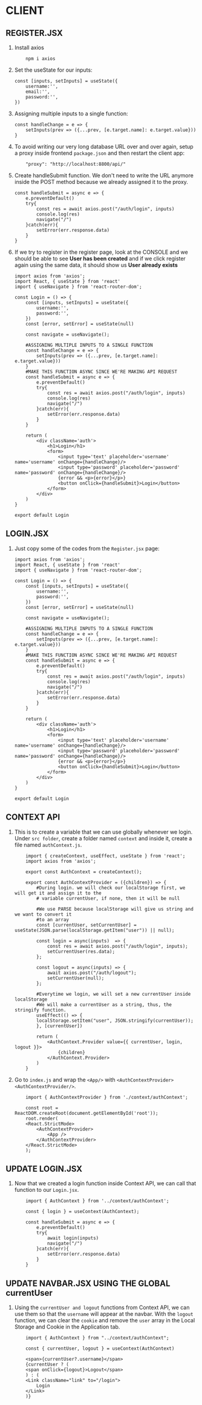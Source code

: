 # CLIENT 

## REGISTER.JSX
1. Install axios 
    ```shell
        npm i axios
    ```
1. Set the useState for our inputs:
    ```shell
    const [inputs, setInputs] = useState({
        username:'',
        email:'',
        password:'',
    })
    ```
1. Assigning multiple inputs to a single function:
    ```shell
    const handleChange = e => {
        setInputs(prev => ({...prev, [e.target.name]: e.target.value}))
    }
    ```

1. To avoid writing our very long database URL over and over again, setup a proxy inside frontend `package.json` and then restart the client app:
    ```shell
        "proxy": "http://localhost:8800/api/"
    ```
1. Create handleSubmit function. We don't need to write the URL anymore inside the POST method because we already assigned it to the proxy.
    ```shell
    const handleSubmit = async e => {
        e.preventDefault()
        try{
            const res = await axios.post("/auth/login", inputs)
            console.log(res)
            navigate("/")
        }catch(err){
            setError(err.response.data)
        }
    }
    ```
1. If we try to register in the register page, look at the CONSOLE and we should be able to see **User has been created** and if we click register again using the same data, it should show us **User already exists**
    ```shell
    import axios from 'axios';
    import React, { useState } from 'react'
    import { useNavigate } from 'react-router-dom';

    const Login = () => {
        const [inputs, setInputs] = useState({
            username:'',
            password:'',
        })
        const [error, setError] = useState(null)

        const navigate = useNavigate();

        #ASSIGNING MULTIPLE INPUTS TO A SINGLE FUNCTION
        const handleChange = e => {
            setInputs(prev => ({...prev, [e.target.name]: e.target.value}))
        }
        #MAKE THIS FUNCTION ASYNC SINCE WE'RE MAKING API REQUEST
        const handleSubmit = async e => {
            e.preventDefault()
            try{
                const res = await axios.post("/auth/login", inputs)
                console.log(res)
                navigate("/")
            }catch(err){
                setError(err.response.data)
            }
        }

        return (
            <div className='auth'>
                <h1>Login</h1>
                <form>
                    <input type='text' placeholder='username' name='username' onChange={handleChange}/>
                    <input type='password' placeholder='password' name='password' onChange={handleChange}/>
                    {error && <p>{error}</p>}
                    <button onClick={handleSubmit}>Login</button>
                </form>
            </div>
        )
    }

    export default Login
    ```

## LOGIN.JSX
1. Just copy some of the codes from the `Register.jsx` page:
    ```shell
    import axios from 'axios';
    import React, { useState } from 'react'
    import { useNavigate } from 'react-router-dom';

    const Login = () => {
        const [inputs, setInputs] = useState({
            username:'',
            password:'',
        })
        const [error, setError] = useState(null)

        const navigate = useNavigate();

        #ASSIGNING MULTIPLE INPUTS TO A SINGLE FUNCTION
        const handleChange = e => {
            setInputs(prev => ({...prev, [e.target.name]: e.target.value}))
        }
        #MAKE THIS FUNCTION ASYNC SINCE WE'RE MAKING API REQUEST
        const handleSubmit = async e => {
            e.preventDefault()
            try{
                const res = await axios.post("/auth/login", inputs)
                console.log(res)
                navigate("/")
            }catch(err){
                setError(err.response.data)
            }
        }

        return (
            <div className='auth'>
                <h1>Login</h1>
                <form>
                    <input type='text' placeholder='username' name='username' onChange={handleChange}/>
                    <input type='password' placeholder='password' name='password' onChange={handleChange}/>
                    {error && <p>{error}</p>}
                    <button onClick={handleSubmit}>Login</button>
                </form>
            </div>
        )
    }

    export default Login
    ```

## CONTEXT API
1. This is to create a variable that we can use globally whenever we login. Under `src folder`, create a folder named `context` and inside it, create a file named `authContext.js`.
    ```shell
        import { createContext, useEffect, useState } from 'react';
        import axios from 'axios';

        export const AuthContext = createContext();

        export const AuthContextProvider = ({children}) => {
            #During login. we will check our localStorage first, we will get it and assign it to the
            # variable currentUser, if none, then it will be null

            #We use PARSE because localStorage will give us string and we want to convert it 
            #to an array
            const [currentUser, setCurrentUser] = useState(JSON.parse(localStorage.getItem("user")) || null);

            const login = async(inputs)  => {
                const res = await axios.post("/auth/login", inputs);
                setCurrentUser(res.data);
            };

            const logout = async(inputs) => {
                await axios.post("/auth/logout");
                setCurrentUser(null);
            };

            #Everytime we login, we will set a new currentUser inside localStorage
            #We will make a currentUser as a string, thus, the stringify function.
            useEffect(() => {
            localStorage.setItem("user", JSON.stringify(currentUser));
            }, [currentUser])
            
            return (
                <AuthContext.Provider value={{ currentUser, login, logout }}>
                    {children}
                </AuthContext.Provider>
            )
        }
    ```
1. Go to `index.js` and wrap the `<App/>` with `<AuthContextProvider><AuthContextProvider/>`.
    ```shell
        import { AuthContextProvider } from './context/authContext';

        const root = ReactDOM.createRoot(document.getElementById('root'));
        root.render(
        <React.StrictMode>
            <AuthContextProvider>
                <App />
            </AuthContextProvider>
        </React.StrictMode>
        );
    ```
## UPDATE LOGIN.JSX
1. Now that we created a login function inside Context API, we can call that function to our `Login.jsx`.
    ```shell
        import { AuthContext } from '../context/authContext';

        const { login } = useContext(AuthContext);

        const handleSubmit = async e => {
            e.preventDefault()
            try{
                await login(inputs)
                navigate("/")
            }catch(err){
                setError(err.response.data)
            }
        }
    ```

## UPDATE NAVBAR.JSX USING THE GLOBAL currentUser
1. Using the `currentUser and logout` functions from Context API, we can use them so that the `username` will appear at the navbar. With the `logout` function, we can clear the `cookie` and remove the `user` array in the Local Storage and Cookie in the Application tab.
    ```shell
        import { AuthContext } from "../context/authContext";

        const { currentUser, logout } = useContext(AuthContext)

        <span>{currentUser?.username}</span>
        {currentUser ? (
        <span onClick={logout}>Logout</span>
        ) : (
        <Link className="link" to="/login">
            Login
        </Link>
        )}
    ```
